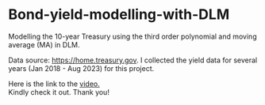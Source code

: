 # Bond-yield-modelling-with-DLM
Modelling the 10-year Treasury using the third order polynomial and moving average (MA) in DLM.

Data source: https://home.treasury.gov. I collected the yield data for several years (Jan 2018 - Aug 2023) for this project.

Here is the link to the [video.](https://youtu.be/ISbAXnrLREw)  <br>
Kindly check it out. Thank you!
